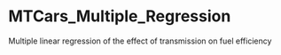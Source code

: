 # MTCars_Multiple_Regression
Multiple linear regression of the effect of transmission on fuel efficiency

